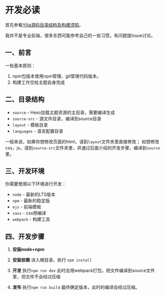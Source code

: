 开发必读
===

首先参看[Yilia源码目录结构及构建须知](https://github.com/litten/hexo-theme-yilia/wiki/Yilia%E6%BA%90%E7%A0%81%E7%9B%AE%E5%BD%95%E7%BB%93%E6%9E%84%E5%8F%8A%E6%9E%84%E5%BB%BA%E9%A1%BB%E7%9F%A5)。

我并不是专业前端，很多东西可能参考自己的一些习惯。有问题提Issue讨论。

一、前言
---

一些基本原则：
1. npm包版本使用npm管理，git管理代码版本。
1. 构建工作交给主题自身完成

二、目录结构
---

* `source` - Hexo加载主题资源的主目录，需要编译生成
* `source-src` - 源文件目录，编译到source目录
* `layout` - 模板目录
* `languages` - 语言配置目录

一般来说，如果你想修改页面的html，请到`layout`文件夹里直接修改；
如想修改css，js，请到`source-src`文件夹里，并通过后面介绍的开发步骤，编译到`source`里。

三、开发环境
---

你需要使用以下环境进行开发：

* `node` - 最新的LTS版本
* `npm`  - 最新的稳定版
* `ejs`  - 前端模板
* `sass` - css预编译
* `webpack` - 构建工具

四、开发步骤
---

1. **安装node+npm**

2. **安装依赖**
进入根目录，执行 `npm install`

3. **开发**
执行`npm run dev`
此时会用webpack打包，把文件编译到source文件里，但文件不会经过压缩

4. **发布**
执行`npm run build`
最终确定版本，此时的编译会经过压缩。
